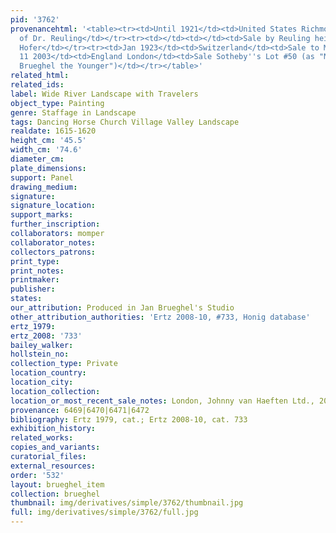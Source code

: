 ```yaml
---
pid: '3762'
provenancehtml: '<table><tr><td>Until 1921</td><td>United States Richmond VA</td><td>Collection
  of Dr. Reuling</td></tr><tr><td></td><td></td><td>Sale by Reuling heirs to Martin
  Hofer</td></tr><tr><td>Jan 1923</td><td>Switzerland</td><td>Sale to Mrs. Edwin Mende</td></tr><tr><td>Dec
  11 2003</td><td>England London</td><td>Sale Sotheby''s Lot #50 (as "Momper and Jan
  Brueghel the Younger")</td></tr></table>'
related_html:
related_ids:
label: Wide River Landscape with Travelers
object_type: Painting
genre: Staffage in Landscape
tags: Dancing Horse Church Village Valley Landscape
realdate: 1615-1620
height_cm: '45.5'
width_cm: '74.6'
diameter_cm:
plate_dimensions:
support: Panel
drawing_medium:
signature:
signature_location:
support_marks:
further_inscription:
collaborators: momper
collaborator_notes:
collectors_patrons:
print_type:
print_notes:
printmaker:
publisher:
states:
our_attribution: Produced in Jan Brueghel's Studio
other_attribution_authorities: 'Ertz 2008-10, #733, Honig database'
ertz_1979:
ertz_2008: '733'
bailey_walker:
hollstein_no:
collection_type: Private
location_country:
location_city:
location_collection:
location_or_most_recent_sale_notes: London, Johnny van Haeften Ltd., 2004
provenance: 6469|6470|6471|6472
bibliography: Ertz 1979, cat.; Ertz 2008-10, cat. 733
exhibition_history:
related_works:
copies_and_variants:
curatorial_files:
external_resources:
order: '532'
layout: brueghel_item
collection: brueghel
thumbnail: img/derivatives/simple/3762/thumbnail.jpg
full: img/derivatives/simple/3762/full.jpg
---
```

